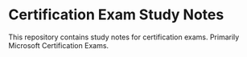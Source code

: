 # Certification Exam Study Notes

This repository contains study notes for certification exams.
Primarily Microsoft Certification Exams.

